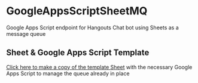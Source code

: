 # GoogleAppsScriptSheetMQ
Google Apps Script endpoint for Hangouts Chat bot using Sheets as a message queue

## Sheet & Google Apps Script Template

[Click here to make a copy of the template Sheet](https://docs.google.com/spreadsheets/d/1vH2eUGA9F7bejZ2JCSGTFgQDB8L0lu2RRC3EUnwhS3E/copy) with the necessary Google Apps Script to manage the queue already in place